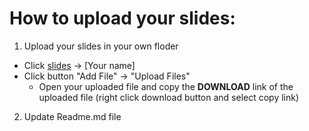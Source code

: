 # How to upload your slides:
1. Upload your slides in your own floder
  - Click [slides](https://github.com/GSUGroup/GroupMeetings_24fall/tree/main/Slides) -> [Your name]
  - Click button "Add File" -> "Upload Files"
    - Open your uploaded file and copy the **DOWNLOAD** link of the uploaded file (right click download button and select copy link)
    
2. Update Readme.md file  
